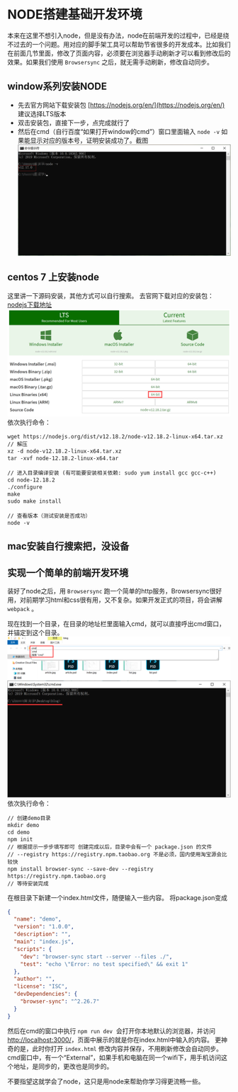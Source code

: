 # NODE搭建基础开发环境

本来在这里不想引入node，但是没有办法，node在前端开发的过程中，已经是绕不过去的一个问题。用对应的脚手架工具可以帮助节省很多的开发成本。比如我们在前面几节里面，修改了页面内容，必须要在浏览器手动刷新才可以看到修改后的效果。如果我们使用 `Browsersync` 之后，就无需手动刷新，修改自动同步。
## window系列安装NODE


- 先去官方网站下载安装包 [https://nodejs.org/en/](https://nodejs.org/en/) 建议选择LTS版本
- 双击安装包，直接下一步，点完成就行了
- 然后在cmd（自行百度“如果打开window的cmd”）窗口里面输入 `node -v` 如果能显示对应的版本号，证明安装成功了。截图![1.png](6/1.png)



## centos 7 上安装node
这里讲一下源码安装，其他方式可以自行搜索。
去官网下载对应的安装包：
[nodejs下载地址](https://nodejs.org/en/download/)
![2.png](6/2.png)
依次执行命令：
```shell
wget https://nodejs.org/dist/v12.18.2/node-v12.18.2-linux-x64.tar.xz
// 解压
xz -d node-v12.18.2-linux-x64.tar.xz
tar -xvf node-12.18.2-linux-x64.tar

// 进入目录编译安装 (有可能要安装相关依赖: sudo yum install gcc gcc-c++)
cd node-12.18.2
./configure
make
sudo make install

// 查看版本（测试安装是否成功）
node -v
```
## mac安装自行搜索把，没设备


## 实现一个简单的前端开发环境


装好了node之后，用 `Browsersync` 跑一个简单的http服务，Browsersync很好用，对前期学习html和css很有用，又不复杂。如果开发正式的项目，将会讲解 `webpack` 。


现在找到一个目录，在目录的地址栏里面输入cmd，就可以直接呼出cmd窗口，并锚定到这个目录。
![3.png](6/3.png)
![4.png](6/4.png)
依次执行命令：
```shell
// 创建demo目录
mkdir demo
cd demo
npm init
// 根据提示一步步填写即可 创建完成以后，目录中会有一个 package.json 的文件
// --registry https://registry.npm.taobao.org 不是必须，国内使用淘宝源会比较快
npm install browser-sync --save-dev --registry https://registry.npm.taobao.org
// 等待安装完成
```
在根目录下新建一个index.html文件，随便输入一些内容。
将package.json变成
```json
{
  "name": "demo",
  "version": "1.0.0",
  "description": "",
  "main": "index.js",
  "scripts": {
	"dev": "browser-sync start --server --files ./",
    "test": "echo \"Error: no test specified\" && exit 1"
  },
  "author": "",
  "license": "ISC",
  "devDependencies": {
    "browser-sync": "^2.26.7"
  }
}
```
然后在cmd的窗口中执行
`npm run dev` 
会打开你本地默认的浏览器，并访问[http://localhost:3000/](http://localhost:3000/)，页面中展示的就是你在index.html中输入的内容。
更神奇的是，此时你打开 `index.html` 修改内容并保存，不用刷新修改会自动同步。
cmd窗口中，有一个“External”，如果手机和电脑在同一个wifi下，用手机访问这个地址，是同步的，更改也是同步的。


不要指望这就学会了node，这只是用node来帮助你学习得更流畅一些。
